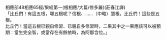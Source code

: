 相應部48相應65經/果經第一(根相應/大篇/修多羅)(莊春江譯)  
「比丘們！有這五根，哪五根呢？信根、……（中略）慧根，比丘們！這些是五根。  
比丘們！當這五根已親自修習、已親自多修習時，二果其中之一果應該可以被預期：當生完全智，或當存在有餘依時，為阿那含位。」  
  
  
